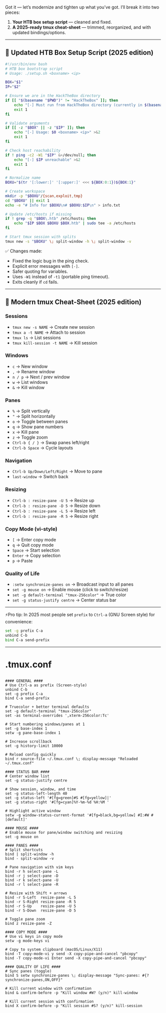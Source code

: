 Got it — let’s modernize and tighten up what you’ve got. I’ll break it into two pieces:

1. **Your HTB box setup script** — cleaned and fixed.
2. **A 2025-ready tmux cheat-sheet** — trimmed, reorganized, and with updated bindings/options.

---

## 🔧 Updated HTB Box Setup Script (2025 edition)

```bash
#!/usr/bin/env bash
# HTB box bootstrap script
# Usage: ./setup.sh <boxname> <ip>

BOX="$1"
IP="$2"

# Ensure we are in the HackTheBox directory
if [[ "$(basename "$PWD")" != "HackTheBox" ]]; then
    echo "[-] Must run from HackTheBox directory (currently in $(basename "$PWD"))" >&2
    exit 1
fi

# Validate arguments
if [[ -z "$BOX" || -z "$IP" ]]; then
    echo "[-] Usage: $0 <boxname> <ip>" >&2
    exit 1
fi

# Check host reachability
if ! ping -c2 -W1 "$IP" &>/dev/null; then
    echo "[-] $IP unreachable" >&2
    exit 1
fi

# Normalize name
BOXU="$(tr '[:lower:]' '[:upper:]' <<< ${BOX:0:1})${BOX:1}"

# Create workspace
mkdir -p "$BOXU"/{scan,exploit,tmp}
cd "$BOXU" || exit 1
echo -e "# Info for $BOXU\n# $BOXU:$IP\n" > info.txt

# Update /etc/hosts if missing
if ! grep -q "$BOX\.htb" /etc/hosts; then
    echo "$IP $BOX $BOXU $BOX.htb" | sudo tee -a /etc/hosts
fi

# Start tmux session with splits
tmux new -s "$BOXU" \; split-window -h \; split-window -v
```

✅ Changes made:

* Fixed the logic bug in the ping check.
* Explicit error messages with `[-]`.
* Safer quoting for variables.
* Uses `-W1` instead of `-t1` (portable ping timeout).
* Exits cleanly if `cd` fails.

---

## 📘 Modern tmux Cheat-Sheet (2025 edition)

### Sessions

* `tmux new -s NAME` → Create new session
* `tmux a -t NAME` → Attach to session
* `tmux ls` → List sessions
* `tmux kill-session -t NAME` → Kill session

### Windows

* `c` → New window
* `,` → Rename window
* `n / p` → Next / prev window
* `w` → List windows
* `&` → Kill window

### Panes

* `%` → Split vertically
* `"` → Split horizontally
* `o` → Toggle between panes
* `q` → Show pane numbers
* `x` → Kill pane
* `z` → Toggle zoom
* `Ctrl-b { / }` → Swap panes left/right
* `Ctrl-b Space` → Cycle layouts

### Navigation

* `Ctrl-b Up/Down/Left/Right` → Move to pane
* `last-window` → Switch back

### Resizing

* `Ctrl-b : resize-pane -U 5` → Resize up
* `Ctrl-b : resize-pane -D 5` → Resize down
* `Ctrl-b : resize-pane -L 5` → Resize left
* `Ctrl-b : resize-pane -R 5` → Resize right

### Copy Mode (vi-style)

* `[` → Enter copy mode
* `q` → Quit copy mode
* `Space` → Start selection
* `Enter` → Copy selection
* `p` → Paste

### Quality of Life

* `:setw synchronize-panes on` → Broadcast input to all panes
* `set -g mouse on` → Enable mouse (click to switch/resize)
* `set -g default-terminal "tmux-256color"` → True color
* `set -g status-justify centre` → Center status bar

---

⚡Pro tip: In 2025 most people set `prefix` to `Ctrl-a` (GNU Screen style) for convenience:

```bash
set -g prefix C-a
unbind C-b
bind C-a send-prefix
```

---

# .tmux.conf
##
##
```
#### GENERAL ####
# Use Ctrl-a as prefix (Screen-style)
unbind C-b
set -g prefix C-a
bind C-a send-prefix

# Truecolor + better terminal defaults
set -g default-terminal "tmux-256color"
set -as terminal-overrides ',xterm-256color:Tc'

# Start numbering windows/panes at 1
set -g base-index 1
setw -g pane-base-index 1

# Increase scrollback
set -g history-limit 10000

# Reload config quickly
bind r source-file ~/.tmux.conf \; display-message "Reloaded ~/.tmux.conf"

#### STATUS BAR ####
# Center window list
set -g status-justify centre

# Show session, window, and time
set -g status-left-length 40
set -g status-left '#[fg=green]#S #[fg=yellow]|'
set -g status-right '#[fg=cyan]%Y-%m-%d %H:%M '

# Highlight active window
setw -g window-status-current-format '#[fg=black,bg=yellow] #I:#W #[default]'

#### MOUSE ####
# Enable mouse for pane/window switching and resizing
set -g mouse on

#### PANES ####
# Split shortcuts
bind | split-window -h
bind - split-window -v

# Pane navigation with vim keys
bind -r h select-pane -L
bind -r j select-pane -D
bind -r k select-pane -U
bind -r l select-pane -R

# Resize with Shift + arrows
bind -r S-Left  resize-pane -L 5
bind -r S-Right resize-pane -R 5
bind -r S-Up    resize-pane -U 5
bind -r S-Down  resize-pane -D 5

# Toggle pane zoom
bind z resize-pane -Z

#### COPY MODE ####
# Use vi keys in copy mode
setw -g mode-keys vi

# Copy to system clipboard (macOS/Linux/X11)
bind -T copy-mode-vi y send -X copy-pipe-and-cancel "pbcopy"
bind -T copy-mode-vi Enter send -X copy-pipe-and-cancel "pbcopy"

#### QUALITY OF LIFE ####
# Sync panes (toggle)
bind S setw synchronize-panes \; display-message "Sync-panes: #{?synchronize-panes,ON,OFF}"

# Kill current window with confirmation
bind & confirm-before -p "Kill window #W? (y/n)" kill-window

# Kill current session with confirmation
bind X confirm-before -p "Kill session #S? (y/n)" kill-session


